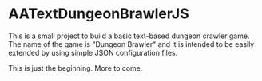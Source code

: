 # AATextDungeonBrawlerJS

This is a small project to build a basic text-based dungeon crawler game.
The name of the game is "Dungeon Brawler" and it is intended to be easily
extended by using simple JSON configuration files.

This is just the beginning.
More to come.
